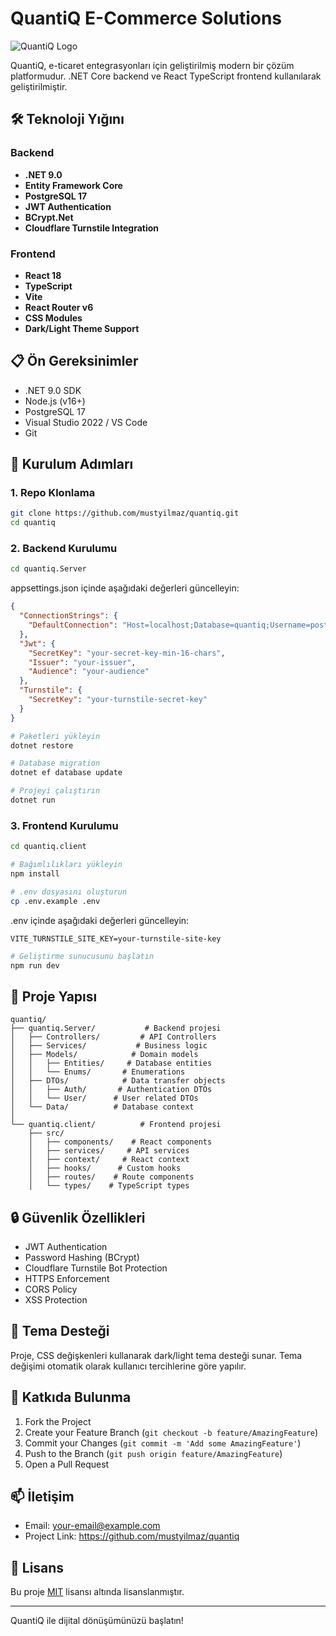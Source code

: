 # QuantiQ E-Commerce Solutions

![QuantiQ Logo](src/assets/logo.svg)

QuantiQ, e-ticaret entegrasyonları için geliştirilmiş modern bir çözüm platformudur. .NET Core backend ve React TypeScript frontend kullanılarak geliştirilmiştir.

## 🛠 Teknoloji Yığını

### Backend
- **.NET 9.0**
- **Entity Framework Core**
- **PostgreSQL 17**
- **JWT Authentication**
- **BCrypt.Net**
- **Cloudflare Turnstile Integration**

### Frontend
- **React 18**
- **TypeScript**
- **Vite**
- **React Router v6**
- **CSS Modules**
- **Dark/Light Theme Support**

## 📋 Ön Gereksinimler
- .NET 9.0 SDK
- Node.js (v16+)
- PostgreSQL 17
- Visual Studio 2022 / VS Code
- Git

## 🚀 Kurulum Adımları

### 1. Repo Klonlama
```bash
git clone https://github.com/mustyilmaz/quantiq.git
cd quantiq
```

### 2. Backend Kurulumu
```bash
cd quantiq.Server
```

appsettings.json içinde aşağıdaki değerleri güncelleyin:
```json
{
  "ConnectionStrings": {
    "DefaultConnection": "Host=localhost;Database=quantiq;Username=postgres;Password=Pwd123;Port=5432;"
  },
  "Jwt": {
    "SecretKey": "your-secret-key-min-16-chars",
    "Issuer": "your-issuer",
    "Audience": "your-audience"
  },
  "Turnstile": {
    "SecretKey": "your-turnstile-secret-key"
  }
}
```

```bash
# Paketleri yükleyin
dotnet restore

# Database migration
dotnet ef database update

# Projeyi çalıştırın
dotnet run
```

### 3. Frontend Kurulumu
```bash
cd quantiq.client

# Bağımlılıkları yükleyin
npm install

# .env dosyasını oluşturun
cp .env.example .env
```

.env içinde aşağıdaki değerleri güncelleyin:
```env
VITE_TURNSTILE_SITE_KEY=your-turnstile-site-key
```

```bash
# Geliştirme sunucusunu başlatın
npm run dev
```

## 📁 Proje Yapısı

```
quantiq/
├── quantiq.Server/           # Backend projesi
│   ├── Controllers/         # API Controllers
│   ├── Services/           # Business logic
│   ├── Models/            # Domain models
│   │   ├── Entities/     # Database entities
│   │   └── Enums/       # Enumerations
│   ├── DTOs/            # Data transfer objects
│   │   ├── Auth/       # Authentication DTOs
│   │   └── User/      # User related DTOs
│   └── Data/          # Database context
│
└── quantiq.client/          # Frontend projesi
    ├── src/
    │   ├── components/    # React components
    │   ├── services/     # API services
    │   ├── context/     # React context
    │   ├── hooks/      # Custom hooks
    │   ├── routes/    # Route components
    │   └── types/    # TypeScript types
```

## 🔒 Güvenlik Özellikleri
- JWT Authentication
- Password Hashing (BCrypt)
- Cloudflare Turnstile Bot Protection
- HTTPS Enforcement
- CORS Policy
- XSS Protection

## 🎨 Tema Desteği
Proje, CSS değişkenleri kullanarak dark/light tema desteği sunar. Tema değişimi otomatik olarak kullanıcı tercihlerine göre yapılır.

## 🤝 Katkıda Bulunma
1. Fork the Project
2. Create your Feature Branch (`git checkout -b feature/AmazingFeature`)
3. Commit your Changes (`git commit -m 'Add some AmazingFeature'`)
4. Push to the Branch (`git push origin feature/AmazingFeature`)
5. Open a Pull Request

## 📫 İletişim
- Email: your-email@example.com
- Project Link: https://github.com/mustyilmaz/quantiq

## 📄 Lisans
Bu proje [MIT](LICENSE) lisansı altında lisanslanmıştır.

---

QuantiQ ile dijital dönüşümünüzü başlatın!
